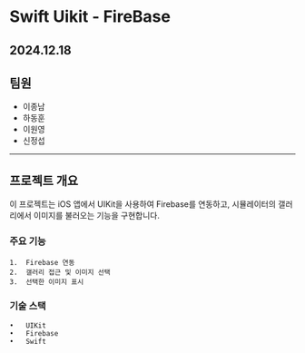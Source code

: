 # Swift Uikit - FireBase

## 2024.12.18

## 팀원 
- 이종남
- 하동훈
- 이원영
- 신정섭

----
## 프로젝트 개요
이 프로젝트는 iOS 앱에서 UIKit을 사용하여 Firebase를 연동하고, 시뮬레이터의 갤러리에서 이미지를 불러오는 기능을 구현합니다.

### 주요 기능			
	1.	Firebase 연동			
	2.	갤러리 접근 및 이미지 선택				
	3.	선택한 이미지 표시				
 
### 기술 스택					
	•	UIKit			
	•	Firebase			
	•	Swift			
